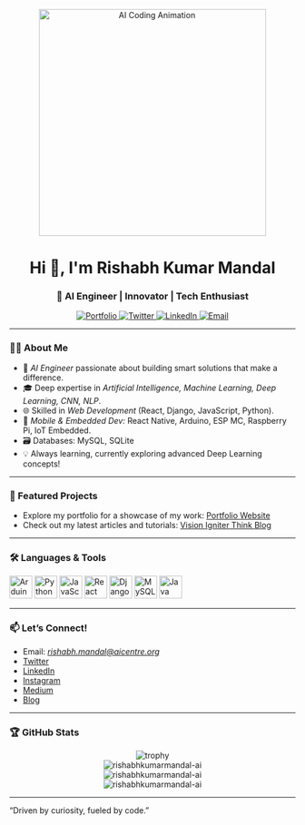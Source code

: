 <p align="center">
  <img src="https://media.giphy.com/media/qgQUggAC3Pfv687qPC/giphy.gif" alt="AI Coding Animation" width="400"/>
</p>

<h1 align="center">Hi 👋, I'm Rishabh Kumar Mandal</h1>
<h3 align="center">🚀 AI Engineer | Innovator | Tech Enthusiast</h3>

<p align="center">
  <a href="https://port-folio-sable-eight.vercel.app/" target="_blank">
    <img src="https://img.shields.io/badge/Portfolio-Visit-blue?style=for-the-badge&logo=vercel" alt="Portfolio" />
  </a>
  <a href="https://twitter.com/rishabh_kmandal" target="_blank">
    <img src="https://img.shields.io/twitter/follow/rishabh_kmandal?logo=twitter&style=for-the-badge" alt="Twitter" />
  </a>
  <a href="https://www.linkedin.com/in/rishabh-kumar-mandal-2470b0272" target="_blank">
    <img src="https://img.shields.io/badge/LinkedIn-Connect-blue?style=for-the-badge&logo=linkedin" alt="LinkedIn" />
  </a>
  <a href="mailto:rishabh.mandal@aicentre.org" target="_blank">
    <img src="https://img.shields.io/badge/Email-Contact-red?style=for-the-badge&logo=gmail" alt="Email" />
  </a>
</p>

---

### 👨‍💻 About Me

- 🧠 *AI Engineer* passionate about building smart solutions that make a difference.
- 🎓 Deep expertise in *Artificial Intelligence, Machine Learning, Deep Learning, CNN, NLP*.
- 🌐 Skilled in *Web Development* (React, Django, JavaScript, Python).
- 📱 *Mobile & Embedded Dev:* React Native, Arduino, ESP MC, Raspberry Pi, IoT Embedded.
- 🗃 Databases: MySQL, SQLite
- 💡 Always learning, currently exploring advanced Deep Learning concepts!

---

### 🌟 Featured Projects

- Explore my portfolio for a showcase of my work: [Portfolio Website](https://port-folio-sable-eight.vercel.app/)
- Check out my latest articles and tutorials: [Vision Igniter Think Blog](https://visionigniterthink.blogspot.com/)

---

### 🛠 Languages & Tools

<p>
  <img src="https://cdn.worldvectorlogo.com/logos/arduino-1.svg" alt="Arduino" width="40" height="40"/>
  <img src="https://cdn.jsdelivr.net/gh/devicons/devicon/icons/python/python-original.svg" alt="Python" width="40" height="40"/>
  <img src="https://cdn.jsdelivr.net/gh/devicons/devicon/icons/javascript/javascript-original.svg" alt="JavaScript" width="40" height="40"/>
  <img src="https://cdn.jsdelivr.net/gh/devicons/devicon/icons/react/react-original.svg" alt="React" width="40" height="40"/>
  <img src="https://cdn.jsdelivr.net/gh/devicons/devicon/icons/django/django-plain.svg" alt="Django" width="40" height="40"/>
  <img src="https://cdn.jsdelivr.net/gh/devicons/devicon/icons/mysql/mysql-original.svg" alt="MySQL" width="40" height="40"/>
  <img src="https://cdn.jsdelivr.net/gh/devicons/devicon/icons/java/java-original.svg" alt="Java" width="40" height="40"/>
</p>

---

### 📫 Let’s Connect!

- Email: *rishabh.mandal@aicentre.org*
- [Twitter](https://twitter.com/rishabh_kmandal)
- [LinkedIn](https://www.linkedin.com/in/rishabh-kumar-mandal-2470b0272)
- [Instagram](https://www.instagram.com/rishabh.kumar.mandal/)
- [Medium](https://medium.com/@rishabh_94784)
- [Blog](https://visionigniterthink.blogspot.com/)

---

### 🏆 GitHub Stats

<p align="center">
  <img src="https://github-profile-trophy.vercel.app/?username=rishabhkumarmandal-ai&theme=radical" alt="trophy"/>
  <br/>
  <img src="https://github-readme-stats.vercel.app/api?username=rishabhkumarmandal-ai&show_icons=true&locale=en" alt="rishabhkumarmandal-ai" />
  <br/>
  <img src="https://github-readme-streak-stats.herokuapp.com/?user=rishabhkumarmandal-ai" alt="rishabhkumarmandal-ai" />
  <br/>
  <img src="https://github-readme-stats.vercel.app/api/top-langs?username=rishabhkumarmandal-ai&show_icons=true&locale=en&layout=compact" alt="rishabhkumarmandal-ai" />
</p>

---

“Driven by curiosity, fueled by code.”
